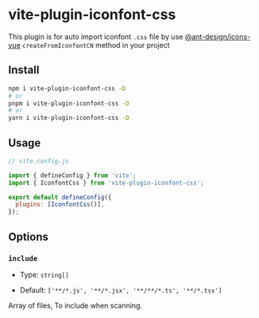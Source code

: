 # vite-plugin-iconfont-css

This plugin is for auto import iconfont `.css` file by use [@ant-design/icons-vue](https://2x.antdv.com/components/icon-cn#API) `createFromIconfontCN` method in your project

## Install

```bash
npm i vite-plugin-iconfont-css -D
# or
pnpm i vite-plugin-iconfont-css -D
# or
yarn i vite-plugin-iconfont-css -D
```

## Usage

```js
// vite.config.js

import { defineConfig } from 'vite';
import { IconfontCss } from 'vite-plugin-iconfont-css';

export default defineConfig({
  plugins: [IconfontCss()],
});
```

## Options

### `include`

- Type: `string[]`

- Default: `['**/*.js', '**/*.jsx', '**/**/*.ts', '**/*.tsx']`

Array of files, To include when scanning.
